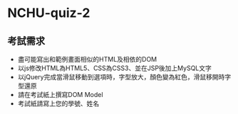 # NCHU-quiz-2

## 考試需求

* 盡可能寫出和範例畫面相似的HTML及相依的DOM
* 以js修改HTML為HTML5、CSS為CSS3、並在JSP後加上MySQL文字
* 以jQuery完成當滑鼠移動到選項時，字型放大，顏色變為紅色，滑鼠移開時字型還原
* 請在考試紙上撰寫DOM Model
* 考試紙請寫上您的學號、姓名
